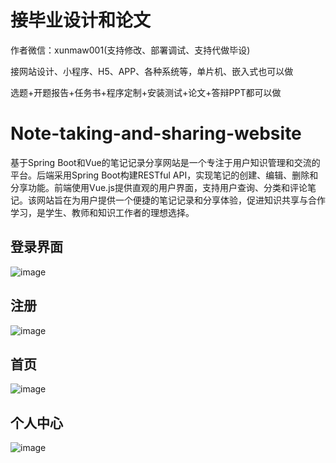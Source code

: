 # 接毕业设计和论文
作者微信：xunmaw001(支持修改、部署调试、支持代做毕设)

接网站设计、小程序、H5、APP、各种系统等，单片机、嵌入式也可以做

选题+开题报告+任务书+程序定制+安装测试+论文+答辩PPT都可以做
# Note-taking-and-sharing-website
基于Spring Boot和Vue的笔记记录分享网站是一个专注于用户知识管理和交流的平台。后端采用Spring Boot构建RESTful API，实现笔记的创建、编辑、删除和分享功能。前端使用Vue.js提供直观的用户界面，支持用户查询、分类和评论笔记。该网站旨在为用户提供一个便捷的笔记记录和分享体验，促进知识共享与合作学习，是学生、教师和知识工作者的理想选择。
## 登录界面
![image](https://github.com/user-attachments/assets/69db1ee0-6db9-4b51-b573-2b485f235292)
## 注册
![image](https://github.com/user-attachments/assets/49152aab-eedd-4932-9bfd-cfa0ad800a50)
## 首页
![image](https://github.com/user-attachments/assets/92697eb7-9975-4d37-b927-8deed4dd336c)
## 个人中心
![image](https://github.com/user-attachments/assets/3e790af5-7837-4642-827d-368c77538224)
